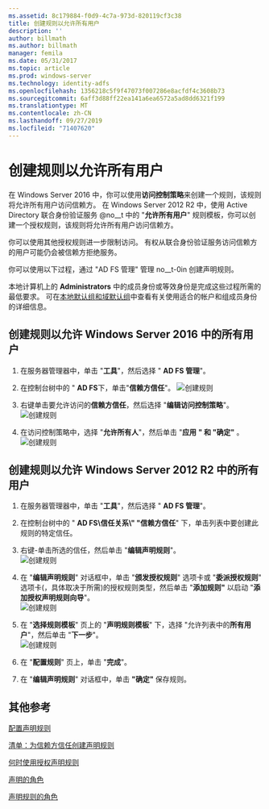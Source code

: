 ```yaml
---
ms.assetid: 8c179884-f0d9-4c7a-973d-820119cf3c38
title: 创建规则以允许所有用户
description: ''
author: billmath
ms.author: billmath
manager: femila
ms.date: 05/31/2017
ms.topic: article
ms.prod: windows-server
ms.technology: identity-adfs
ms.openlocfilehash: 1356218c5f9f47073f007286e8acfdf4c3608b73
ms.sourcegitcommit: 6aff3d88ff22ea141a6ea6572a5ad8dd6321f199
ms.translationtype: MT
ms.contentlocale: zh-CN
ms.lasthandoff: 09/27/2019
ms.locfileid: "71407620"
---
```

# <a name="create-a-rule-to-permit-all-users"></a>创建规则以允许所有用户

在 Windows Server 2016 中，你可以使用**访问控制策略**来创建一个规则，该规则将允许所有用户访问信赖方。  在 Windows Server 2012 R2 中，使用 Active Directory 联合身份验证服务 @no__t 中的 "**允许所有用户**" 规则模板，你可以创建一个授权规则，该规则将允许所有用户访问信赖方。 

你可以使用其他授权规则进一步限制访问。 有权从联合身份验证服务访问信赖方的用户可能仍会被信赖方拒绝服务。  
  
你可以使用以下过程，通过 "AD FS 管理" 管理 no__t-0in 创建声明规则。  
  
本地计算机上的 **Administrators** 中的成员身份或等效身份是完成这些过程所需的最低要求。  可在[本地默认组和域默认组](https://go.microsoft.com/fwlink/?LinkId=83477)中查看有关使用适合的帐户和组成员身份的详细信息。 

## <a name="to-create-a-rule-to-permit-all-users-in-windows-server-2016"></a>创建规则以允许 Windows Server 2016 中的所有用户

1.  在服务器管理器中，单击 "**工具**"，然后选择 " **AD FS 管理**"。  
  
2.  在控制台树中的 " **AD FS**下，单击"**信赖方信任**"。 
![创建规则](media/Create-a-Rule-to-Permit-All-Users/permitall1.PNG)

3.  右键单击要允许访问的**信赖方信任**，然后选择 "**编辑访问控制策略**"。  
![创建规则](media/Create-a-Rule-to-Permit-All-Users/permitall2.PNG)

4. 在访问控制策略中，选择 "**允许所有人**"，然后单击 "**应用** **" 和 "确定"** 。
![创建规则](media/Create-a-Rule-to-Permit-All-Users/permitall3.PNG)
  
## <a name="to-create-a-rule-to-permit-all-users-in-windows-server-2012-r2"></a>创建规则以允许 Windows Server 2012 R2 中的所有用户 
  
1.  在服务器管理器中，单击 "**工具**"，然后选择 " **AD FS 管理**"。  
  
2.  在控制台树中的 " **AD FS\\信任关系\\" "信赖方信任**" 下，单击列表中要创建此规则的特定信任。  

3.  右键\-单击所选的信任，然后单击 "**编辑声明规则**"。  
![创建规则](media/Create-a-Rule-to-Permit-All-Users/permitall4.PNG)  

4.  在 "**编辑声明规则**" 对话框中，单击 "**颁发授权规则**" 选项卡或 "**委派授权规则**" 选项卡\(，具体取决于所需\)的授权规则类型，然后单击 "**添加规则"** 以启动 "**添加授权声明规则向导**"。  
![创建规则](media/Create-a-Rule-to-Permit-All-Users/permitall5.PNG)  
5.  在 "**选择规则模板**" 页上的 "**声明规则模板**" 下，选择 "允许列表中的**所有用户**"，然后单击 "**下一步**"。  
![创建规则](media/Create-a-Rule-to-Permit-All-Users/permitall6.PNG)    
6.  在 "**配置规则**" 页上，单击 "**完成**"。  
  
7.  在 "**编辑声明规则**" 对话框中，单击 **"确定"** 保存规则。  

## <a name="additional-references"></a>其他参考 
[配置声明规则](Configure-Claim-Rules.md)  
 
[清单：为信赖方信任创建声明规则](https://technet.microsoft.com/library/ee913578.aspx)  
  
[何时使用授权声明规则](../../ad-fs/technical-reference/When-to-Use-an-Authorization-Claim-Rule.md)  

[声明的角色](../../ad-fs/technical-reference/The-Role-of-Claims.md)  
  
[声明规则的角色](../../ad-fs/technical-reference/The-Role-of-Claim-Rules.md)  
